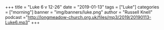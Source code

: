 +++
title = "Luke 6 v 12-26"
date = "2019-01-13"
tags = ["Luke"]
categories = ["morning"]
banner = "img/banners/luke.png"
author = "Russell Knell"
podcast ="http://longmeadow-church.org.uk/files/mp3/2019/20190113-Luke6.mp3"
+++
